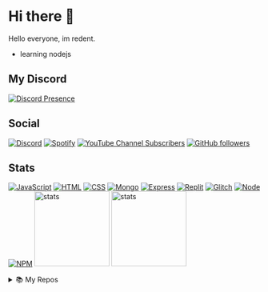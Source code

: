 # Hi there 👋
Hello everyone, im redent.
- learning nodejs
## My Discord 
[![Discord Presence](https://lanyard.cnrad.dev/api/574645568320700494?animated=true)](https://discord.com/users/574645568320700494)
## Social 
[![Discord](https://img.shields.io/badge/%20-Discord-5865F2?style=for-the-badge&logo=discord&logoColor=white)](https://discord.com/users/574645568320700494) [![Spotify](https://img.shields.io/badge/%20-Spotify-green?style=for-the-badge&logo=spotify&logoColor=white)](https://open.spotify.com/user/ymrbbwxe8e4rcyil6v8kd8a2x) [![YouTube Channel Subscribers](https://img.shields.io/youtube/channel/subscribers/UCZKIfP6pVEaLDJ6fQySRDpg?color=ff0000&label=YouTube&style=for-the-badge)](https://youtube.com/redent) [![GitHub followers](https://img.shields.io/github/followers/redentdev?color=000001&label=Followers&style=for-the-badge)](https://github.com/redentdev)
## Stats
[![JavaScript](https://img.shields.io/badge/%20-Javascript-555555?style=for-the-badge&logo=javascript)](https://www.javascript.com)
[![HTML](https://img.shields.io/badge/%20-Html-555555?style=for-the-badge&logo=html5)](https://html.com)
[![CSS](https://img.shields.io/badge/%20-Css-555555?style=for-the-badge&logo=css3)](https://www.w3.org/Style/CSS/Overview.en.html)
[![Mongo](https://img.shields.io/badge/%20-Mongo-555555?style=for-the-badge&logo=mongodb)](https://www.mongodb.com/)
[![Express](https://img.shields.io/badge/%20-Express-555555?style=for-the-badge&logo=express)](https://expressjs.com)
[![Replit](https://img.shields.io/badge/%20-Replit-555555?style=for-the-badge&logo=replit)](https://replit.com)
[![Glitch](https://img.shields.io/badge/%20-Glitch-555555?style=for-the-badge&logo=glitch)](https://glitch.com)
[![Node](https://img.shields.io/badge/%20-Node.js-555555?style=for-the-badge&logo=node.js)](https://nodejs.org)
[![NPM](https://img.shields.io/badge/%20-Npm-555555?style=for-the-badge&logo=npm)](https://www.npmjs.com)
<a href="https://github.com/redentdev"><img src="https://github-readme-stats.vercel.app/api?username=redentdev&how_icons=true&theme=react" width="%100" height="150px" alt="stats"/></a>
<img src="https://github-readme-stats.vercel.app/api/top-langs/?username=redentdev&theme=react&layout=compact" width="%100" height="150px" alt="stats"/>

<details>
<summary>📚 My Repos</summary>

 - [Invite Info API](https://github.com/redentdev/invite-info-api)
 - [Discord.JS Template](https://github.com/redentdev/discordjs-template)
 - [Aoi.JS Template](https://github.com/redentdev/aoijs-template)
 - [Döviz API](https://github.com/redentdev/doviz-api)

</details>

<!--
**redentdev/redentdev** is a ✨ _special_ ✨ repository because its `README.md` (this file) appears on your GitHub profile.

Here are some ideas to get you started:

- 🔭 I’m currently working on ...
- 🌱 I’m currently learning ...
- 👯 I’m looking to collaborate on ...
- 🤔 I’m looking for help with ...
- 💬 Ask me about ...
- 📫 How to reach me: ...
- 😄 Pronouns: ...
- ⚡ Fun fact: ...
-->
